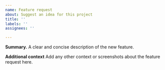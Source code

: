 ```yaml
---
name: Feature request
about: Suggest an idea for this project
title: ''
labels: ''
assignees: ''

---
```


**Summary.**
A clear and concise description of the new feature.

**Additional context**
Add any other context or screenshots about the feature request here.

